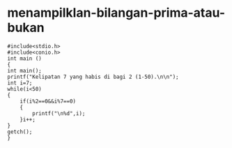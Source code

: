 # menampilklan-bilangan-prima-atau-bukan

    #include<stdio.h>
    #include<conio.h>
    int main ()
    {
    int main();
    printf("Kelipatan 7 yang habis di bagi 2 (1-50).\n\n");
    int i=7;
    while(i<50)
    {
        if(i%2==0&&i%7==0)
        {
            printf("\n%d",i);
        }i++;
    }
    getch();
    }
